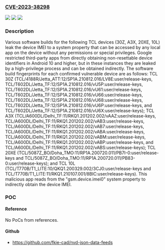 ### [CVE-2023-38298](https://cve.mitre.org/cgi-bin/cvename.cgi?name=CVE-2023-38298)
![](https://img.shields.io/static/v1?label=Product&message=n%2Fa&color=blue)
![](https://img.shields.io/static/v1?label=Version&message=n%2Fa&color=blue)
![](https://img.shields.io/static/v1?label=Vulnerability&message=n%2Fa&color=brighgreen)

### Description

Various software builds for the following TCL devices (30Z, A3X, 20XE, 10L) leak the device IMEI to a system property that can be accessed by any local app on the device without any permissions or special privileges. Google restricted third-party apps from directly obtaining non-resettable device identifiers in Android 10 and higher, but in these instances they are leaked by a high-privilege process and can be obtained indirectly. The software build fingerprints for each confirmed vulnerable device are as follows: TCL 30Z (TCL/4188R/Jetta_ATT:12/SP1A.210812.016/LV8E:user/release-keys, TCL/T602DL/Jetta_TF:12/SP1A.210812.016/vU5P:user/release-keys, TCL/T602DL/Jetta_TF:12/SP1A.210812.016/vU61:user/release-keys, TCL/T602DL/Jetta_TF:12/SP1A.210812.016/vU66:user/release-keys, TCL/T602DL/Jetta_TF:12/SP1A.210812.016/vU68:user/release-keys, TCL/T602DL/Jetta_TF:12/SP1A.210812.016/vU6P:user/release-keys, and TCL/T602DL/Jetta_TF:12/SP1A.210812.016/vU6X:user/release-keys); TCL A3X (TCL/A600DL/Delhi_TF:11/RKQ1.201202.002/vAAZ:user/release-keys, TCL/A600DL/Delhi_TF:11/RKQ1.201202.002/vAB3:user/release-keys, TCL/A600DL/Delhi_TF:11/RKQ1.201202.002/vAB7:user/release-keys, TCL/A600DL/Delhi_TF:11/RKQ1.201202.002/vABA:user/release-keys, TCL/A600DL/Delhi_TF:11/RKQ1.201202.002/vABM:user/release-keys, TCL/A600DL/Delhi_TF:11/RKQ1.201202.002/vABP:user/release-keys, and TCL/A600DL/Delhi_TF:11/RKQ1.201202.002/vABS:user/release-keys); TCL 20XE (TCL/5087Z_BO/Doha_TMO:11/RP1A.200720.011/PB7I-0:user/release-keys and TCL/5087Z_BO/Doha_TMO:11/RP1A.200720.011/PB83-0:user/release-keys); and TCL 10L (TCL/T770B/T1_LITE:10/QKQ1.200329.002/3CJ0:user/release-keys and TCL/T770B/T1_LITE:11/RKQ1.210107.001/8BIC:user/release-keys). This malicious app reads from the "gsm.device.imei0" system property to indirectly obtain the device IMEI.

### POC

#### Reference
No PoCs from references.

#### Github
- https://github.com/fkie-cad/nvd-json-data-feeds

